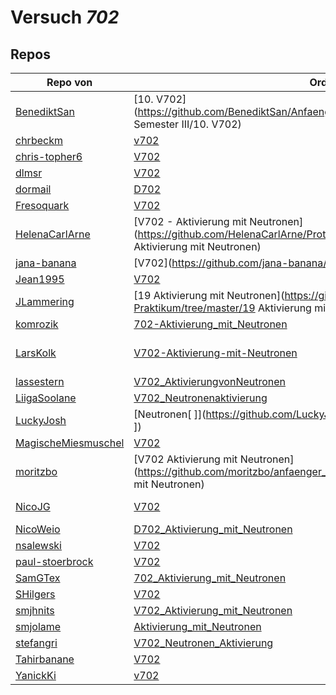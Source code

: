 # Versuch *702*

## Repos

|                     Repo von                     |                                                                          Ordner                                                                          |                                                                                                                                                                                                                                                PDFs                                                                                                                                                                                                                                                |
|--------------------------------------------------|----------------------------------------------------------------------------------------------------------------------------------------------------------|----------------------------------------------------------------------------------------------------------------------------------------------------------------------------------------------------------------------------------------------------------------------------------------------------------------------------------------------------------------------------------------------------------------------------------------------------------------------------------------------------|
|[BenediktSan](../repo/BenediktSan)                |[10. V702](https://github.com/BenediktSan/AnfaengerPraktikum2020/tree/master/Versuche Semester III/10. V702)                                              |[Altprotokoll.pdf](https://docs.google.com/viewer?url=https://github.com/BenediktSan/AnfaengerPraktikum2020/raw/main/Versuche%20Semester%20III/10.%20V702/Altprotokoll.pdf)                                                                                                                                                                                                                                                                                                                         |
|[chrbeckm](../repo/chrbeckm)                      |[v702](https://github.com/chrbeckm/anfaenger-praktikum/tree/master/v702)                                                                                  |–                                                                                                                                                                                                                                                                                                                                                                                                                                                                                                   |
|[chris-topher6](../repo/chris-topher6)            |[V702](https://github.com/chris-topher6/Anfaenger-Praktikum/tree/master/V702)                                                                             |–                                                                                                                                                                                                                                                                                                                                                                                                                                                                                                   |
|[dlmsr](../repo/dlmsr)                            |[V702](https://github.com/dlmsr/praktikum/tree/master/V702)                                                                                               |–                                                                                                                                                                                                                                                                                                                                                                                                                                                                                                   |
|[dormail](../repo/dormail)                        |[D702](https://github.com/dormail/ap/tree/master/D702)                                                                                                    |–                                                                                                                                                                                                                                                                                                                                                                                                                                                                                                   |
|[Fresoquark](../repo/Fresoquark)                  |[V702](https://github.com/Fresoquark/Anfaengerpraktikum/tree/master/V702)                                                                                 |–                                                                                                                                                                                                                                                                                                                                                                                                                                                                                                   |
|[HelenaCarlArne](../repo/HelenaCarlArne)          |[V702 - Aktivierung mit Neutronen](https://github.com/HelenaCarlArne/ProtokolleAP/tree/master/V702 - Aktivierung mit Neutronen)                           |–                                                                                                                                                                                                                                                                                                                                                                                                                                                                                                   |
|[jana-banana](../repo/jana-banana)                |[V702](https://github.com/jana-banana/AP-2020/tree/master/we did that/V702)                                                                               |–                                                                                                                                                                                                                                                                                                                                                                                                                                                                                                   |
|[Jean1995](../repo/Jean1995)                      |[V702](https://github.com/Jean1995/Praktikum/tree/master/V702)                                                                                            |[V702.pdf](https://docs.google.com/viewer?url=https://github.com/Jean1995/Praktikum/raw/master/Protokolle_Fertig/V702.pdf)                                                                                                                                                                                                                                                                                                                                                                          |
|[JLammering](../repo/JLammering)                  |[19 Aktivierung mit Neutronen](https://github.com/JLammering/Physikalisches-Praktikum/tree/master/19 Aktivierung mit Neutronen)                           |–                                                                                                                                                                                                                                                                                                                                                                                                                                                                                                   |
|[komrozik](../repo/komrozik)                      |[702-Aktivierung_mit_Neutronen](https://github.com/komrozik/AP2019/tree/master/702-Aktivierung_mit_Neutronen)                                             |[main.pdf](https://docs.google.com/viewer?url=https://github.com/komrozik/AP2019/raw/master/702-Aktivierung_mit_Neutronen/main.pdf)                                                                                                                                                                                                                                                                                                                                                                 |
|[LarsKolk](../repo/LarsKolk)                      |[V702-Aktivierung-mit-Neutronen](https://github.com/LarsKolk/Anfaengerpraktikum/tree/master/V702-Aktivierung-mit-Neutronen)                               |[V702_github.pdf](https://docs.google.com/viewer?url=https://github.com/LarsKolk/Anfaengerpraktikum/raw/master/V702-Aktivierung-mit-Neutronen/V702_github.pdf)<br/>[V702_alt.pdf](https://docs.google.com/viewer?url=https://github.com/LarsKolk/Anfaengerpraktikum/raw/master/V702-Aktivierung-mit-Neutronen/V702_alt.pdf)<br/>[V702-Korrektur.pdf](https://docs.google.com/viewer?url=https://github.com/LarsKolk/Anfaengerpraktikum/raw/master/V702-Aktivierung-mit-Neutronen/V702-Korrektur.pdf)|
|[lassestern](../repo/lassestern)                  |[V702_AktivierungvonNeutronen](https://github.com/lassestern/praktikum-david-lasse/tree/master/V702_AktivierungvonNeutronen)                              |–                                                                                                                                                                                                                                                                                                                                                                                                                                                                                                   |
|[LiigaSoolane](../repo/LiigaSoolane)              |[V702_Neutronenaktivierung](https://github.com/LiigaSoolane/Paktikum/tree/master/V702_Neutronenaktivierung)                                               |–                                                                                                                                                                                                                                                                                                                                                                                                                                                                                                   |
|[LuckyJosh](../repo/LuckyJosh)                    |[Neutronen[ ]](https://github.com/LuckyJosh/APPhysik/tree/master/Neutronen[ ])                                                                            |–                                                                                                                                                                                                                                                                                                                                                                                                                                                                                                   |
|[MagischeMiesmuschel](../repo/MagischeMiesmuschel)|[V702](https://github.com/MagischeMiesmuschel/AnfaengerPraktikum/tree/master/V702)                                                                        |–                                                                                                                                                                                                                                                                                                                                                                                                                                                                                                   |
|[moritzbo](../repo/moritzbo)                      |[V702 Aktivierung mit Neutronen](https://github.com/moritzbo/anfaenger_praktikum/tree/master/V702 Aktivierung mit Neutronen)                              |–                                                                                                                                                                                                                                                                                                                                                                                                                                                                                                   |
|[NicoJG](../repo/NicoJG)                          |[V702](https://github.com/NicoJG/Anfaengerpraktikum/tree/master/V702)                                                                                     |[Abgabe.pdf](https://docs.google.com/viewer?url=https://github.com/NicoJG/Anfaengerpraktikum/raw/master/V702/Abgabe.pdf)<br/>[V702_Feedback.pdf](https://docs.google.com/viewer?url=https://github.com/NicoJG/Anfaengerpraktikum/raw/master/V702/V702_Feedback.pdf)                                                                                                                                                                                                                                 |
|[NicoWeio](../repo/NicoWeio)                      |[D702_Aktivierung_mit_Neutronen](https://github.com/NicoWeio/AP/tree/master/D702_Aktivierung_mit_Neutronen)                                               |[main.pdf](https://docs.google.com/viewer?url=https://github.com/NicoWeio/AP/raw/gh-pages/D702_Aktivierung_mit_Neutronen/build/main.pdf)                                                                                                                                                                                                                                                                                                                                                            |
|[nsalewski](../repo/nsalewski)                    |[V702](https://github.com/nsalewski/laboratory/tree/master/V702)                                                                                          |–                                                                                                                                                                                                                                                                                                                                                                                                                                                                                                   |
|[paul-stoerbrock](../repo/paul-stoerbrock)        |[V702](https://github.com/paul-stoerbrock/Praktikum/tree/master/V702)                                                                                     |–                                                                                                                                                                                                                                                                                                                                                                                                                                                                                                   |
|[SamGTex](../repo/SamGTex)                        |[702_Aktivierung_mit_Neutronen](https://github.com/SamGTex/Physik_Praktikum_Samuel_Max/tree/master/702_Aktivierung_mit_Neutronen)                         |–                                                                                                                                                                                                                                                                                                                                                                                                                                                                                                   |
|[SHilgers](../repo/SHilgers)                      |[V702](https://github.com/SHilgers/Praktikum2/tree/master/V702)                                                                                           |–                                                                                                                                                                                                                                                                                                                                                                                                                                                                                                   |
|[smjhnits](../repo/smjhnits)                      |[V702_Aktivierung_mit_Neutronen](https://github.com/smjhnits/Praktikum_TU_D_16-17/tree/master/Anfängerpraktikum/Protokolle/V702_Aktivierung_mit_Neutronen)|[V702.pdf](https://docs.google.com/viewer?url=https://github.com/smjhnits/Praktikum_TU_D_16-17/raw/master/Anf%C3%A4ngerpraktikum/Fertige%20Protokolle/V702.pdf)                                                                                                                                                                                                                                                                                                                                     |
|[smjolame](../repo/smjolame)                      |[Aktivierung_mit_Neutronen](https://github.com/smjolame/Praktikum_1/tree/master/Aktivierung_mit_Neutronen)                                                |[V702.pdf](https://docs.google.com/viewer?url=https://github.com/smjolame/Praktikum_1/raw/master/Aktivierung_mit_Neutronen/V702.pdf)                                                                                                                                                                                                                                                                                                                                                                |
|[stefangri](../repo/stefangri)                    |[V702_Neutronen_Aktivierung](https://github.com/stefangri/s_s_productions/tree/master/PHY341/V702_Neutronen_Aktivierung)                                  |–                                                                                                                                                                                                                                                                                                                                                                                                                                                                                                   |
|[Tahirbanane](../repo/Tahirbanane)                |[V702](https://github.com/Tahirbanane/AP/tree/master/V702)                                                                                                |–                                                                                                                                                                                                                                                                                                                                                                                                                                                                                                   |
|[YanickKi](../repo/YanickKi)                      |[v702](https://github.com/YanickKi/AP_T_Y/tree/master/v702)                                                                                               |–                                                                                                                                                                                                                                                                                                                                                                                                                                                                                                   |
